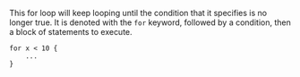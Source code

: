 This for loop will keep looping until the condition that it specifies is no
longer true. It is denoted with the `for` keyword, followed by a condition,
then a block of statements to execute.

```
for x < 10 {
    ...
}
```